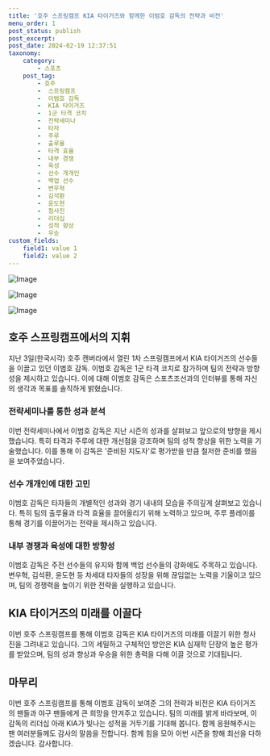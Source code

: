 ```yaml
---
title: '호주 스프링캠프 KIA 타이거즈와 함께한 이범호 감독의 전략과 비전'
menu_order: 1
post_status: publish
post_excerpt: 
post_date: 2024-02-19 12:37:51
taxonomy:
    category:
        - 스포츠
    post_tag:
        - 호주
        -  스프링캠프
        -  이범호 감독
        -  KIA 타이거즈
        -  1군 타격 코치
        -  전략세미나
        -  타자
        -  주루
        -  출루율
        -  타격 효율
        -  내부 경쟁
        -  육성
        -  선수 개개인
        -  백업 선수
        -  변우혁
        -  김석환
        -  윤도현
        -  청사진
        -  리더십
        -  성적 향상
        -  우승
custom_fields:
    field1: value 1
    field2: value 2
---
```


![Image](https://imgnews.pstatic.net/image/076/2024/02/13/2024021401000826600109891_20240213114702240.jpg?type=w647)

![Image](https://imgnews.pstatic.net/image/076/2024/02/13/2024021401000826600109892_20240213114702244.jpg?type=w647)

![Image](https://imgnews.pstatic.net/image/076/2024/02/13/2024021401000826600109893_20240213114702248.jpg?type=w647)

## 호주 스프링캠프에서의 지휘
지난 3일(한국시각) 호주 캔버라에서 열린 1차 스프링캠프에서 KIA 타이거즈의 선수들을 이끌고 있던 이범호 감독. 이범호 감독은 1군 타격 코치로 참가하며 팀의 전략과 방향성을 제시하고 있습니다. 이에 대해 이범호 감독은 스포츠조선과의 인터뷰를 통해 자신의 생각과 목표를 솔직하게 밝혔습니다.
### 전략세미나를 통한 성과 분석
이번 전략세미나에서 이범호 감독은 지난 시즌의 성과를 살펴보고 앞으로의 방향을 제시했습니다. 특히 타격과 주루에 대한 개선점을 강조하며 팀의 성적 향상을 위한 노력을 기술했습니다. 이를 통해 이 감독은 '준비된 지도자'로 평가받을 만큼 철저한 준비를 했음을 보여주었습니다.
### 선수 개개인에 대한 고민
이범호 감독은 타자들의 개별적인 성과와 경기 내내의 모습을 주의깊게 살펴보고 있습니다. 특히 팀의 출루율과 타격 효율을 끌어올리기 위해 노력하고 있으며, 주루 플레이를 통해 경기를 이끌어가는 전략을 제시하고 있습니다.
### 내부 경쟁과 육성에 대한 방향성
이범호 감독은 주전 선수들의 유지와 함께 백업 선수들의 강화에도 주목하고 있습니다. 변우혁, 김석환, 윤도현 등 차세대 타자들의 성장을 위해 끊임없는 노력을 기울이고 있으며, 팀의 경쟁력을 높이기 위한 전략을 실행하고 있습니다.
## KIA 타이거즈의 미래를 이끌다
이번 호주 스프링캠프를 통해 이범호 감독은 KIA 타이거즈의 미래를 이끌기 위한 청사진을 그려내고 있습니다. 그의 세밀하고 구체적인 방안은 KIA 심재학 단장의 높은 평가를 받았으며, 팀의 성과 향상과 우승을 위한 총력을 다해 이끌 것으로 기대됩니다.
## 마무리
이번 호주 스프링캠프를 통해 이범호 감독이 보여준 그의 전략과 비전은 KIA 타이거즈의 팬들과 야구 팬들에게 큰 희망을 안겨주고 있습니다. 팀의 미래를 밝게 바라보며, 이 감독의 리더십 아래 KIA가 빛나는 성적을 거두기를 기대해 봅니다. 함께 응원해주시는 팬 여러분들께도 감사의 말씀을 전합니다. 함께 힘을 모아 이번 시즌을 향해 최선을 다하겠습니다. 감사합니다.
